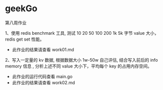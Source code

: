 # geekGo
第八周作业  

1、使用 redis benchmark 工具, 测试 10 20 50 100 200 1k 5k 字节 value 大小，redis get set 性能。

- 此作业的结果请查看 work01.md

2、写入一定量的 kv 数据, 根据数据大小 1w-50w 自己评估, 结合写入前后的 info memory 信息  , 分析上述不同 value 大小下，平均每个 key 的占用内存空间。

- 此作业的运行代码查看 main.go
- 此作业的结果请查看 work02.md
